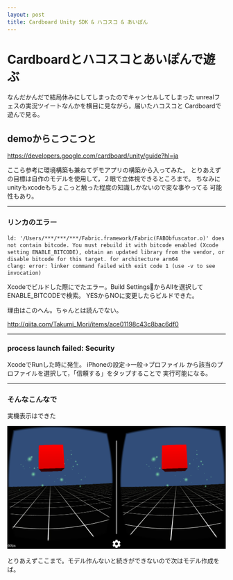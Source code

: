 ```yaml
---
layout: post
title: Cardboard Unity SDK & ハコスコ & あいぽん
---
```

# Cardboardとハコスコとあいぽんで遊ぶ

なんだかんだで結局休みにしてしまったのでキャンセルしてしまった
unrealフェスの実況ツイートなんかを横目に見ながら，届いたハコスコと
Cardboardで遊んで見る。

## demoからこつこつと

https://developers.google.com/cardboard/unity/guide?hl=ja

ここら参考に環境構築も兼ねてデモアプリの構築から入ってみた。
とりあえずの目標は自作のモデルを使用して，２眼で立体視できるところまで。
ちなみにunityもxcodeもちょこっと触った程度の知識しかないので変な事やってる
可能性もあり。

---

### リンカのエラー

```
ld: '/Users/***/***/***/Fabric.framework/Fabric(FABObfuscator.o)' does not contain bitcode. You must rebuild it with bitcode enabled (Xcode setting ENABLE_BITCODE), obtain an updated library from the vendor, or disable bitcode for this target. for architecture arm64
clang: error: linker command failed with exit code 1 (use -v to see invocation)
```

Xcodeでビルドした際にでたエラー。Build SettingsからAllを選択してENABLE_BITCODEで検索。
YESからNOに変更したらビルドできた。

理由はこのへん。ちゃんとは読んでない。

http://qiita.com/Takumi_Mori/items/ace01198c43c8bac6df0

---

### process launch failed: Security

XcodeでRunした時に発生。
iPhoneの設定→一般→プロファイル
から該当のプロファイルを選択して，「信頼する」をタップすることで
実行可能になる。

---

### そんなこんなで

実機表示はできた

![demo](/assets/images/IMG_1868.PNG)

とりあえずここまで。モデル作んないと続きができないので次はモデル作成をば。
